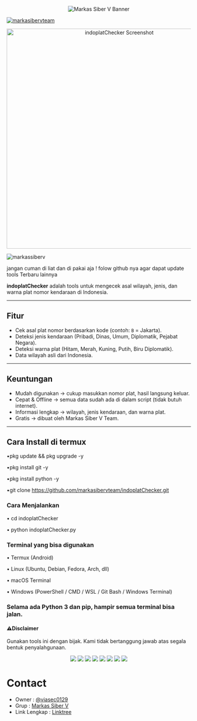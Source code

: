 <p align="center">
  <img src="https://e.top4top.io/p_35197usiy0.jpg" alt="Markas Siber V Banner" />
</p>


<p align="left"> <a href="https://github.com/ryo-ma/github-profile-trophy"><img src="https://github-profile-trophy.vercel.app/?username=markasibervteam" alt="markasibervteam" /></a> </p>

<p align="center">
  <img src="https://l.top4top.io/p_351959rg10.jpg" alt="indoplatChecker Screenshot" width="600"/>
</p>


<p align="left"> <img src="https://komarev.com/ghpvc/?username=markassiberv&label=Profile%20views&color=0e75b6&style=flat" alt="markassiberv" /> </p>

jangan cuman di liat dan di pakai aja ! folow github nya agar dapat update tools Terbaru lainnya 

**indoplatChecker** adalah tools untuk mengecek asal wilayah, jenis, dan warna plat nomor kendaraan di Indonesia.  

---

## Fitur
- Cek asal plat nomor berdasarkan kode (contoh: `B` = Jakarta).  
- Deteksi jenis kendaraan (Pribadi, Dinas, Umum, Diplomatik, Pejabat Negara).  
- Deteksi warna plat (Hitam, Merah, Kuning, Putih, Biru Diplomatik).  
- Data wilayah asli dari Indonesia.  

---

## Keuntungan
- Mudah digunakan → cukup masukkan nomor plat, hasil langsung keluar.  
- Cepat & Offline → semua data sudah ada di dalam script (tidak butuh internet).  
- Informasi lengkap → wilayah, jenis kendaraan, dan warna plat.  
- Gratis → dibuat oleh Markas Siber V Team.  

---

## Cara Install di termux 
•pkg update && pkg upgrade -y

•pkg install git -y

•pkg install python -y

•git clone https://github.com/markasibervteam/indoplatChecker.git


### Cara Menjalankan

• cd indoplatChecker

• python indoplatChecker.py


### Terminal yang bisa digunakan

• Termux (Android)

• Linux (Ubuntu, Debian, Fedora, Arch, dll)

• macOS Terminal

• Windows (PowerShell / CMD / WSL / Git Bash / Windows Terminal)

### Selama ada Python 3 dan pip, hampir semua terminal bisa jalan.


#### ⚠️Disclaimer
Gunakan tools ini dengan bijak.
Kami tidak bertanggung jawab atas segala bentuk penyalahgunaan.

<p align="center">
  <img src="https://img.shields.io/badge/Brave-FF1B2D?style=for-the-badge&logo=Brave&logoColor=white"/>
  <img src="https://img.shields.io/badge/Tor_Browser-7D4698?style=for-the-badge&logo=Tor-Browser&logoColor=white"/>
  <img src="https://img.shields.io/badge/tmux-1BB91F?style=for-the-badge&logo=tmux&logoColor=white"/>
  <img src="https://img.shields.io/badge/GIT-E44C30?style=for-the-badge&logo=git&logoColor=white"/>
  <img src="https://img.shields.io/badge/GitHub-100000?style=for-the-badge&logo=github&logoColor=white"/>
  <img src="https://img.shields.io/badge/Wireshark-1679A7?style=for-the-badge&logo=Wireshark&logoColor=white"/>
  <img src="https://img.shields.io/badge/burpsuite-FF6633?style=for-the-badge&logo=burpsuite&logoColor=white"/>
  <img src="https://img.shields.io/badge/metasploit-2596CD?style=for-the-badge&logo=metasploit&logoColor=white"/>
</p>

# Contact
- Owner : [@viasec0129](https://t.me/viasec0129)  
- Grup : [Markas Siber V](https://t.me/markassiberv)  
- Link Lengkap : [Linktree](https://linktr.ee/linklengkapkami)